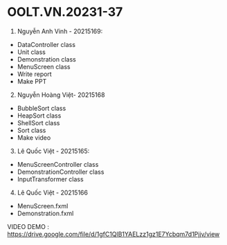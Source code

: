 # OOLT.VN.20231-37
1. Nguyễn Anh Vinh - 20215169:
  - DataController class
  - Unit class
  - Demonstration class
  - MenuScreen class
  - Write report
  - Make PPT
2. Nguyễn Hoàng Việt- 20215168
  -	BubbleSort class
  -	HeapSort class
  -	ShellSort class
  -	Sort class
  -	Make video
3. Lê Quốc Việt - 20215165:
  -	MenuScreenController class
  -	DemonstrationController class
  -	InputTransformer class
4. Lê Quốc Việt - 20215166
  -	MenuScreen.fxml
  -	Demonstration.fxml

VIDEO DEMO : https://drive.google.com/file/d/1gfC1QlB1YAELzz1gz1E7Ycbqm7d1Pjjv/view
